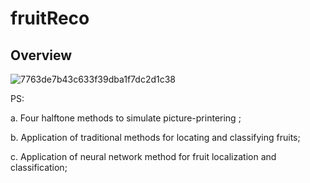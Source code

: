 # fruitReco


## Overview

![7763de7b43c633f39dba1f7dc2d1c38](https://user-images.githubusercontent.com/89956877/206419730-c1271433-a440-415b-b4bf-d9c844eee506.png)


PS:

a. Four halftone methods to simulate picture-printering ;

b. Application of traditional methods for locating and classifying fruits;

c. Application of neural network method for fruit localization and classification;
